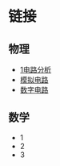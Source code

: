 # 链接

##  物理
+ [1电路分析](./docs/physics/电路分析.md)
+ [模拟电路](./docs/physics/模拟电路.md)
+ [数字电路](./docs/physics/数字电路.md)

  
##  数学
+ 1
+ 2
+ 3



